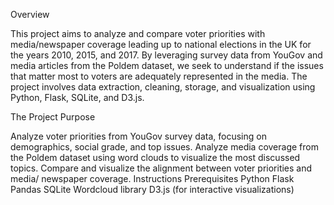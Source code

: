 Overview

This project aims to analyze and compare voter priorities with media/newspaper coverage leading up to national elections in the UK for the years 2010, 2015, and 2017. By leveraging survey data from YouGov and media articles from the Poldem dataset, we seek to understand if the issues that matter most to voters are adequately represented in the media. The project involves data extraction, cleaning, storage, and visualization using Python, Flask, SQLite, and D3.js.

The Project Purpose

Analyze voter priorities from YouGov survey data, focusing on demographics, social grade, and top issues.
Analyze media coverage from the Poldem dataset using word clouds to visualize the most discussed topics.
Compare and visualize the alignment between voter priorities and media/ newspaper coverage.
Instructions
Prerequisites
Python
Flask
Pandas
SQLite
Wordcloud library
D3.js (for interactive visualizations)
